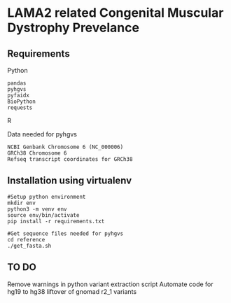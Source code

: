 # LAMA2 related Congenital Muscular Dystrophy Prevelance


## Requirements
Python
```
pandas
pyhgvs
pyfaidx
BioPython
requests
```
R

Data needed for pyhgvs
```
NCBI Genbank Chromosome 6 (NC_000006) 
GRCh38 Chromosome 6
Refseq transcript coordinates for GRCh38
```

## Installation using virtualenv
```
#Setup python environment
mkdir env
python3 -m venv env
source env/bin/activate
pip install -r requirements.txt

#Get sequence files needed for pyhgvs
cd reference
./get_fasta.sh

```



## TO DO
Remove warnings in python variant extraction script
Automate code for hg19 to hg38 liftover of gnomad r2_1 variants


